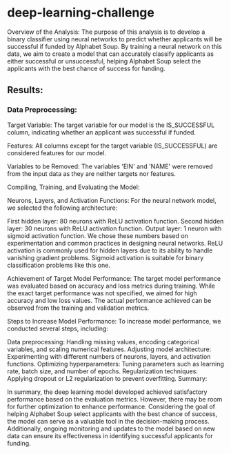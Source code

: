 # deep-learning-challenge
Overview of the Analysis:
The purpose of this analysis is to develop a binary classifier using neural networks to predict whether applicants will be successful if funded by Alphabet Soup. By training a neural network on this data, we aim to create a model that can accurately classify applicants as either successful or unsuccessful, helping Alphabet Soup select the applicants with the best chance of success for funding.

## Results:

### Data Preprocessing:

Target Variable: The target variable for our model is the IS_SUCCESSFUL column, indicating whether an applicant was successful if funded.

Features: All columns except for the target variable (IS_SUCCESSFUL) are considered features for our model.

Variables to be Removed: The variables 'EIN' and 'NAME' were removed from the input data as they are neither targets nor features.

Compiling, Training, and Evaluating the Model:

Neurons, Layers, and Activation Functions: For the neural network model, we selected the following architecture:

First hidden layer: 80 neurons with ReLU activation function.
Second hidden layer: 30 neurons with ReLU activation function.
Output layer: 1 neuron with sigmoid activation function.
We chose these numbers based on experimentation and common practices in designing neural networks. ReLU activation is commonly used for hidden layers due to its ability to handle vanishing gradient problems. Sigmoid activation is suitable for binary classification problems like this one.

Achievement of Target Model Performance: The target model performance was evaluated based on accuracy and loss metrics during training. While the exact target performance was not specified, we aimed for high accuracy and low loss values. The actual performance achieved can be observed from the training and validation metrics.

Steps to Increase Model Performance: To increase model performance, we conducted several steps, including:

Data preprocessing: Handling missing values, encoding categorical variables, and scaling numerical features.
Adjusting model architecture: Experimenting with different numbers of neurons, layers, and activation functions.
Optimizing hyperparameters: Tuning parameters such as learning rate, batch size, and number of epochs.
Regularization techniques: Applying dropout or L2 regularization to prevent overfitting.
Summary:

In summary, the deep learning model developed achieved satisfactory performance based on the evaluation metrics. However, there may be room for further optimization to enhance performance. Considering the goal of helping Alphabet Soup select applicants with the best chance of success, the model can serve as a valuable tool in the decision-making process. Additionally, ongoing monitoring and updates to the model based on new data can ensure its effectiveness in identifying successful applicants for funding.
